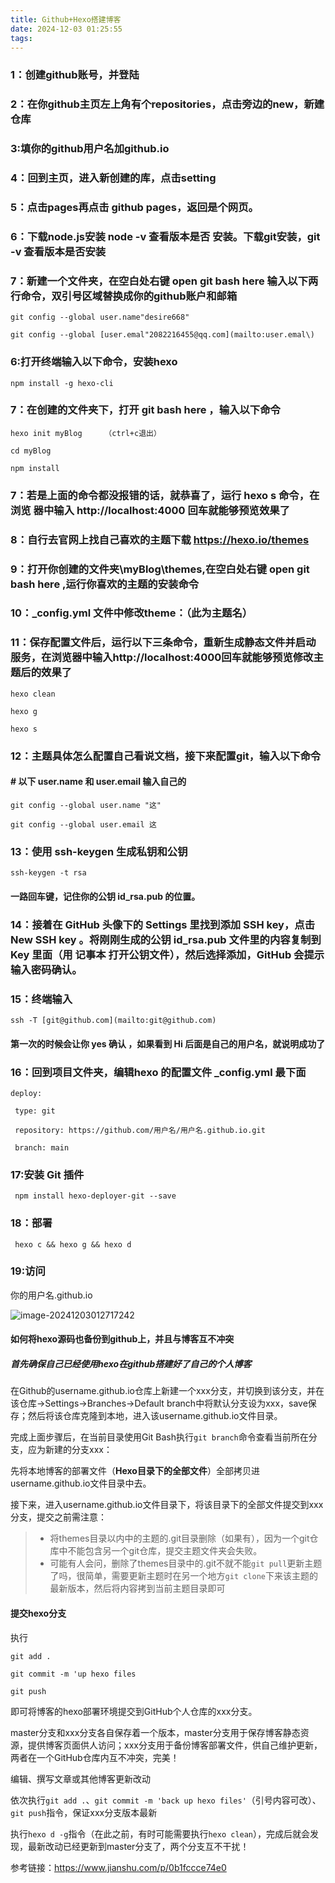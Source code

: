 ```yaml
---
title: Github+Hexo搭建博客
date: 2024-12-03 01:25:55
tags:
---
```




### 1：创建github账号，并登陆

 

### 2：在你github主页左上角有个repositories，点击旁边的new，新建仓库

 

### 3:填你的github用户名加github.io



 

### 4：回到主页，进入新创建的库，点击setting



### 5：点击pages再点击 github pages，返回是个网页。



 

### 6：下载node.js安装  node -v 查看版本是否 安装。下载git安装，git -v 查看版本是否安装

 

### 7：新建一个文件夹，在空白处右键 open git bash here 输入以下两行命令，双引号区域替换成你的github账户和邮箱

 

```
git config --global user.name"desire668"

git config --global [user.emal"2082216455@qq.com](mailto:user.emal\)
```

 

### 6:打开终端输入以下命令，安装hexo

```
npm install -g hexo-cli
```

### 7：在创建的文件夹下，打开 git bash here ，输入以下命令

```
hexo init myBlog     （ctrl+c退出）

cd myBlog 

npm install
```

 

### 7：若是上面的命令都没报错的话，就恭喜了，运行 hexo s 命令，在浏览 器中输入 http://localhost:4000 回车就能够预览效果了

### 8：自行去官网上找自己喜欢的主题下载 https://hexo.io/themes

### 9：打开你创建的文件夹\myBlog\themes,在空白处右键 open git bash here ,运行你喜欢的主题的安装命令

### 10：_config.yml 文件中修改theme：（此为主题名）

### 11：保存配置文件后，运行以下三条命令，重新生成静态文件并启动服务，在浏览器中输入http://localhost:4000回车就能够预览修改主题后的效果了

 

```
hexo clean

hexo g

hexo s
```

### 12：主题具体怎么配置自己看说文档，接下来配置git，输入以下命令

#### \# 以下 user.name 和 user.email 输入自己的

```
git config --global user.name "这"

git config --global user.email 这
```

### 13：使用 ssh-keygen 生成私钥和公钥

```
ssh-keygen -t rsa
```

#### 一路回车键，记住你的公钥 id_rsa.pub 的位置。

### 14：接着在 GitHub 头像下的 Settings 里找到添加 SSH key，点击New SSH key 。将刚刚生成的公钥 id_rsa.pub 文件里的内容复制到 Key 里面（用 记事本 打开公钥文件），然后选择添加，GitHub 会提示输入密码确认。

### 15：终端输入 

```
ssh -T [git@github.com](mailto:git@github.com)
```

####  第一次的时候会让你 yes 确认 ，如果看到 Hi 后面是自己的用户名，就说明成功了

### 16：回到项目文件夹，编辑hexo 的配置文件 _config.yml	最下面

```
deploy:

 type: git

 repository: https://github.com/用户名/用户名.github.io.git

 branch: main
```

### 17:安装 Git 插件

```
 npm install hexo-deployer-git --save
```

### 18：部署

```
 hexo c && hexo g && hexo d 
```

### 19:访问 

你的用户名.github.io

![image-20241203012717242](C:\Users\1\AppData\Roaming\Typora\typora-user-images\image-20241203012717242.png)

####  如何将hexo源码也备份到github上，并且与博客互不冲突

##### 首先确保自己已经使用hexo在github搭建好了自己的个人博客

 在Github的username.github.io仓库上新建一个xxx分支，并切换到该分支，并在该仓库->Settings->Branches->Default branch中将默认分支设为xxx，save保存；然后将该仓库克隆到本地，进入该username.github.io文件目录。

完成上面步骤后，在当前目录使用Git Bash执行`git branch`命令查看当前所在分支，应为新建的分支xxx：

先将本地博客的部署文件（**Hexo目录下的全部文件**）全部拷贝进username.github.io文件目录中去。

接下来，进入username.github.io文件目录下，将该目录下的全部文件提交到xxx分支，提交之前需注意：

> - 将themes目录以内中的主题的.git目录删除（如果有），因为一个git仓库中不能包含另一个git仓库，提交主题文件夹会失败。
> - 可能有人会问，删除了themes目录中的.git不就不能`git pull`更新主题了吗，很简单，需要更新主题时在另一个地方`git clone`下来该主题的最新版本，然后将内容拷到当前主题目录即可

#### 提交hexo分支

执行

```
git add .

git commit -m 'up hexo files

git push
```

即可将博客的hexo部署环境提交到GitHub个人仓库的xxx分支。

master分支和xxx分支各自保存着一个版本，master分支用于保存博客静态资源，提供博客页面供人访问；xxx分支用于备份博客部署文件，供自己维护更新，两者在一个GitHub仓库内互不冲突，完美！

编辑、撰写文章或其他博客更新改动

依次执行`git add .`、`git commit -m 'back up hexo files'`（引号内容可改）、`git push`指令，保证xxx分支版本最新

执行`hexo d -g`指令（在此之前，有时可能需要执行`hexo clean`），完成后就会发现，最新改动已经更新到master分支了，两个分支互不干扰！


参考链接：https://www.jianshu.com/p/0b1fccce74e0



 